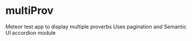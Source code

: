 # multiProv
Meteor test app to display multiple proverbs
Uses pagination and Semantic UI accordion module
